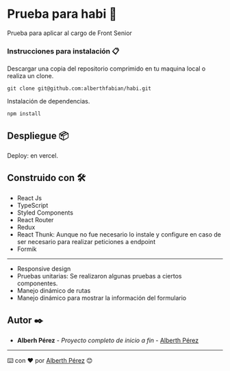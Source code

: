 # Prueba para habi 🚀

Prueba para aplicar al cargo de Front Senior

### Instrucciones para instalación 📋

Descargar una copia del repositorio comprimido en tu maquina local o realiza un clone.

```
git clone git@github.com:alberthfabian/habi.git
```

Instalación de dependencias.

```
npm install
```

## Despliegue 📦

Deploy: en vercel.

## Construido con 🛠️

* React Js
* TypeScript
* Styled Components
* React Router
* Redux
* React Thunk: Aunque no fue necesario lo instale y configure en caso de ser necesario para realizar peticiones a endpoint
* Formik

----------

* Responsive design
* Pruebas unitarias: Se realizaron algunas pruebas a ciertos componentes.
* Manejo dinámico de rutas
* Manejo dinámico para mostrar la información del formulario

## Autor ✒️

* **Alberh Pérez** - *Proyecto completo de inicio a fin* - [Alberth Pérez](https://github.com/alberthfabian)

---
⌨️ con ❤️ por [Alberth Pérez](https://github.com/alberthfabian) 😊

